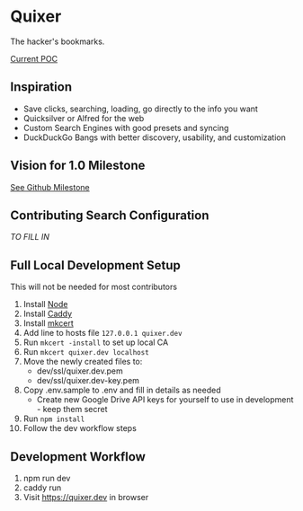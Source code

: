 # Quixer

The hacker's bookmarks.

[Current POC](http://quixer.cmp.onl/)

## Inspiration
 - Save clicks, searching, loading, go directly to the info you want
 - Quicksilver or Alfred for the web
 - Custom Search Engines with good presets and syncing
 - DuckDuckGo Bangs with better discovery, usability, and customization

## Vision for 1.0 Milestone
[See Github Milestone](https://github.com/chrisputnam9/quixer/milestone/4)

## Contributing Search Configuration
*TO FILL IN*

## Full Local Development Setup
This will not be needed for most contributors
 1. Install [Node](https://nodejs.org/en/)
 1. Install [Caddy](https://caddyserver.com/)
 1. Install [mkcert](https://github.com/FiloSottile/mkcert)
 1. Add line to hosts file
    `127.0.0.1 quixer.dev`
 1. Run `mkcert -install` to set up local CA
 1. Run `mkcert quixer.dev localhost`
 1. Move the newly created files to:
    - dev/ssl/quixer.dev.pem
    - dev/ssl/quixer.dev-key.pem
 1. Copy .env.sample to .env and fill in details as needed
    - Create new Google Drive API keys for yourself to use in development - keep them secret
 1. Run `npm install`
 1. Follow the dev workflow steps

## Development Workflow
 1. npm run dev
 1. caddy run
 1. Visit https://quixer.dev in browser
